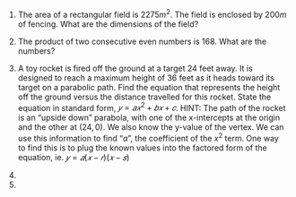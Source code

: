 1. The area of a rectangular field is $2275m^2$. The field is enclosed by $200m$ of fencing.
What are the dimensions of the field?

2. The product of two consecutive even numbers is 168. What are the numbers?

3. A toy rocket is fired off the ground at a target 24 feet away. It is designed to reach a
maximum height of 36 feet as it heads toward its target on a parabolic path. Find the
equation that represents the height off the ground versus the distance travelled for this
rocket. State the equation in standard form, $𝑦 = 𝑎𝑥^2 + 𝑏𝑥 + 𝑐$. HINT: The path of the
rocket is an “upside down” parabola, with one of the x-intercepts at the origin and the
other at $(24,0)$. We also know the y-value of the vertex. We can use this information to
find “$a$”, the coefficient of the $x^2$ term. One way to find this is to plug the known values into the factored form of the equation, ie. $𝑦 = 𝑎(𝑥 − 𝑟)(𝑥 − 𝑠)$

4.

5.
